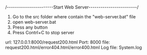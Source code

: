 /-----------------------Start Web Server------------------------/
1) Go to the src folder where contain the "web-server.bat" file
2) open web-server.bat
3) Press any button
4) Press Contrl+C to stop server

url: 127.0.0.1:8000/request200.html
Port: 8000
file: request200.html/error404.html/error400.html
Log file: System.log